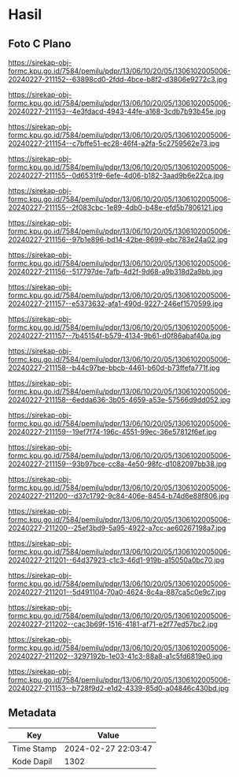 # Hasil

## Foto C Plano

https://sirekap-obj-formc.kpu.go.id/7584/pemilu/pdpr/13/06/10/20/05/1306102005006-20240227-211152--63898cd0-2fdd-4bce-b8f2-d3806e9272c3.jpg

https://sirekap-obj-formc.kpu.go.id/7584/pemilu/pdpr/13/06/10/20/05/1306102005006-20240227-211153--4e3fdacd-4943-44fe-a168-3cdb7b93b45e.jpg

https://sirekap-obj-formc.kpu.go.id/7584/pemilu/pdpr/13/06/10/20/05/1306102005006-20240227-211154--c7bffe51-ec28-46f4-a2fa-5c2759562e73.jpg

https://sirekap-obj-formc.kpu.go.id/7584/pemilu/pdpr/13/06/10/20/05/1306102005006-20240227-211155--0d6531f9-6efe-4d06-b182-3aad9b6e22ca.jpg

https://sirekap-obj-formc.kpu.go.id/7584/pemilu/pdpr/13/06/10/20/05/1306102005006-20240227-211155--2f083cbc-1e89-4db0-b48e-efd5b7806121.jpg

https://sirekap-obj-formc.kpu.go.id/7584/pemilu/pdpr/13/06/10/20/05/1306102005006-20240227-211156--97b1e896-bd14-42be-8699-ebc783e24a02.jpg

https://sirekap-obj-formc.kpu.go.id/7584/pemilu/pdpr/13/06/10/20/05/1306102005006-20240227-211156--517797de-7afb-4d2f-9d68-a9b318d2a9bb.jpg

https://sirekap-obj-formc.kpu.go.id/7584/pemilu/pdpr/13/06/10/20/05/1306102005006-20240227-211157--e5373632-afa1-490d-9227-246ef1570599.jpg

https://sirekap-obj-formc.kpu.go.id/7584/pemilu/pdpr/13/06/10/20/05/1306102005006-20240227-211157--7b45154f-b579-4134-9b61-d0f86abaf40a.jpg

https://sirekap-obj-formc.kpu.go.id/7584/pemilu/pdpr/13/06/10/20/05/1306102005006-20240227-211158--b44c97be-bbcb-4461-b60d-b73ffefa771f.jpg

https://sirekap-obj-formc.kpu.go.id/7584/pemilu/pdpr/13/06/10/20/05/1306102005006-20240227-211158--6edda636-3b05-4659-a53e-57566d9dd052.jpg

https://sirekap-obj-formc.kpu.go.id/7584/pemilu/pdpr/13/06/10/20/05/1306102005006-20240227-211159--19ef7f74-196c-4551-99ec-36e57812f6ef.jpg

https://sirekap-obj-formc.kpu.go.id/7584/pemilu/pdpr/13/06/10/20/05/1306102005006-20240227-211159--93b97bce-cc8a-4e50-98fc-d1082097bb38.jpg

https://sirekap-obj-formc.kpu.go.id/7584/pemilu/pdpr/13/06/10/20/05/1306102005006-20240227-211200--d37c1792-9c84-406e-8454-b74d6e88f806.jpg

https://sirekap-obj-formc.kpu.go.id/7584/pemilu/pdpr/13/06/10/20/05/1306102005006-20240227-211200--25ef3bd9-5a95-4922-a7cc-ae60267198a7.jpg

https://sirekap-obj-formc.kpu.go.id/7584/pemilu/pdpr/13/06/10/20/05/1306102005006-20240227-211201--64d37923-c1c3-46d1-919b-a15050a0bc70.jpg

https://sirekap-obj-formc.kpu.go.id/7584/pemilu/pdpr/13/06/10/20/05/1306102005006-20240227-211201--5d491104-70a0-4624-8c4a-887ca5c0e9c7.jpg

https://sirekap-obj-formc.kpu.go.id/7584/pemilu/pdpr/13/06/10/20/05/1306102005006-20240227-211202--cac3b69f-1516-4181-af71-e2f77ed57bc2.jpg

https://sirekap-obj-formc.kpu.go.id/7584/pemilu/pdpr/13/06/10/20/05/1306102005006-20240227-211202--3297192b-1e03-41c3-88a8-a1c5fd6819e0.jpg

https://sirekap-obj-formc.kpu.go.id/7584/pemilu/pdpr/13/06/10/20/05/1306102005006-20240227-211153--b728f9d2-e1d2-4339-85d0-a04846c430bd.jpg


## Metadata

| Key        | Value               |
| ---------- | ------------------- |
| Time Stamp | 2024-02-27 22:03:47 |
| Kode Dapil | 1302                |



